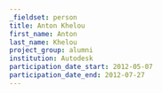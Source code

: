 ```yaml
---
_fieldset: person
title: Anton Khelou
first_name: Anton
last_name: Khelou
project_group: alumni
institution: Autodesk
participation_date_start: 2012-05-07
participation_date_end: 2012-07-27
---
```

